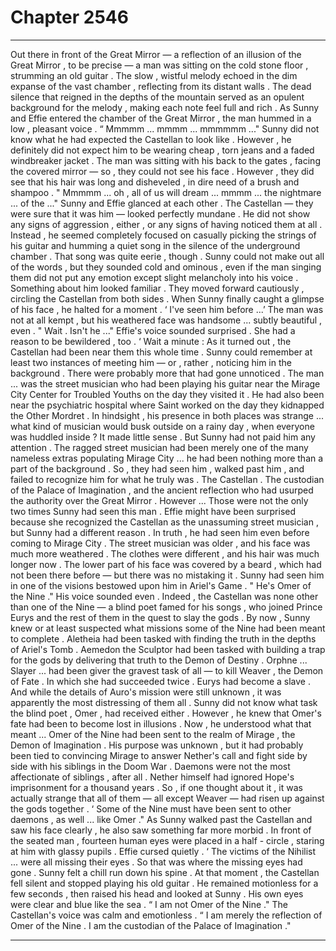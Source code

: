 
# Chapter 2546


---

Out there in front of the Great Mirror — a reflection of an illusion of the Great Mirror , to be precise — a man was sitting on the cold stone floor , strumming an old guitar . The slow , wistful melody echoed in the dim expanse of the vast chamber , reflecting from its distant walls . The dead silence that reigned in the depths of the mountain served as an opulent background for the melody , making each note feel full and rich . As Sunny and Effie entered the chamber of the Great Mirror , the man hummed in a low , pleasant voice .
“ Mmmmm ... mmmm ... mmmmmm ..."
Sunny did not know what he had expected the Castellan to look like . However , he definitely did not expect him to be wearing cheap , torn jeans and a faded windbreaker jacket . The man was sitting with his back to the gates , facing the covered mirror — so , they could not see his face . However , they did see that his hair was long and disheveled , in dire need of a brush and shampoo .
" Mmmmm ... oh , all of us will dream ... mmmm ... the nightmare ... of the ..."
Sunny and Effie glanced at each other .
The Castellan — they were sure that it was him — looked perfectly mundane . He did not show any signs of aggression , either , or any signs of having noticed them at all . Instead , he seemed completely focused on casually picking the strings of his guitar and humming a quiet song in the silence of the underground chamber .
That song was quite eerie , though . Sunny could not make out all of the words , but they sounded cold and ominous , even if the man singing them did not put any emotion except slight melancholy into his voice . Something about him looked familiar .
They moved forward cautiously , circling the Castellan from both sides . When Sunny finally caught a glimpse of his face , he halted for a moment .
‘ I've seen him before ...’
The man was not at all kempt , but his weathered face was handsome ... subtly beautiful , even .
" Wait . Isn't he ..."
Effie's voice sounded surprised .
She had a reason to be bewildered , too . ‘ Wait a minute :
As it turned out , the Castellan had been near them this whole time . Sunny could remember at least two instances of meeting him — or , rather , noticing him in the background . There were probably more that had gone unnoticed .
The man ... was the street musician who had been playing his guitar near the Mirage City Center for Troubled Youths on the day they visited it . He had also been near the psychiatric hospital where Saint worked on the day they kidnapped the Other Mordret . In hindsight , his presence in both places was strange ... what kind of musician would busk outside on a rainy day , when everyone was huddled inside ? It made little sense . But Sunny had not paid him any attention . The ragged street musician had been merely one of the many nameless extras populating Mirage City ... he had been nothing more than a part of the background .
So , they had seen him , walked past him , and failed to recognize him for what he truly was .
The Castellan . The custodian of the Palace of Imagination , and the ancient reflection who had usurped the authority over the Great Mirror .
However ...
Those were not the only two times Sunny had seen this man . Effie might have been surprised because she recognized the Castellan as the unassuming street musician , but Sunny had a different reason . In truth , he had seen him even before coming to Mirage City .
The street musician was older , and his face was much more weathered . The clothes were different , and his hair was much longer now . The lower part of his face was covered by a beard , which had not been there before — but there was no mistaking it .
Sunny had seen him in one of the visions bestowed upon him in Ariel's Game .
" He's Omer of the Nine ."
His voice sounded even .
Indeed , the Castellan was none other than one of the Nine — a blind poet famed for his songs , who joined Prince Eurys and the rest of them in the quest to slay the gods .
By now , Sunny knew or at least suspected what missions some of the Nine had been meant to complete . Aletheia had been tasked with finding the truth in the depths of Ariel's Tomb . Aemedon the Sculptor had been tasked with building a trap for the gods by delivering that truth to the Demon of Destiny . Orphne ... Slayer ... had been giver the gravest task of all — to kill Weaver , the Demon of Fate .
In which she had succeeded twice .
Eurys had become a slave . And while the details of Auro's mission were still unknown , it was apparently the most distressing of them all .
Sunny did not know what task the blind poet , Omer , had received either . However , he knew that Omer's fate had been to become lost in illusions . Now , he understood what that meant ...
Omer of the Nine had been sent to the realm of Mirage , the Demon of Imagination . His purpose was unknown , but it had probably been tied to convincing Mirage to answer Nether's call and fight side by side with his siblings in the Doom War . Daemons were not the most affectionate of siblings , after all . Nether himself had ignored Hope's imprisonment for a thousand years . So , if one thought about it , it was actually strange that all of them — all except Weaver — had risen up against the gods together .
‘ Some of the Nine must have been sent to other daemons , as well ... like Omer ."
As Sunny walked past the Castellan and saw his face clearly , he also saw something far more morbid . In front of the seated man , fourteen human eyes were placed in a half - circle , staring at him with glassy pupils .
Effie cursed quietly .
‘ The victims of the Nihilist ... were all missing their eyes .
So that was where the missing eyes had gone .
Sunny felt a chill run down his spine .
At that moment , the Castellan fell silent and stopped playing his old guitar . He remained motionless for a few seconds , then raised his head and looked at Sunny .
His own eyes were clear and blue like the sea .
“ I am not Omer of the Nine ."
The Castellan's voice was calm and emotionless .
“ I am merely the reflection of Omer of the Nine . I am the custodian of the Palace of Imagination ."

---

